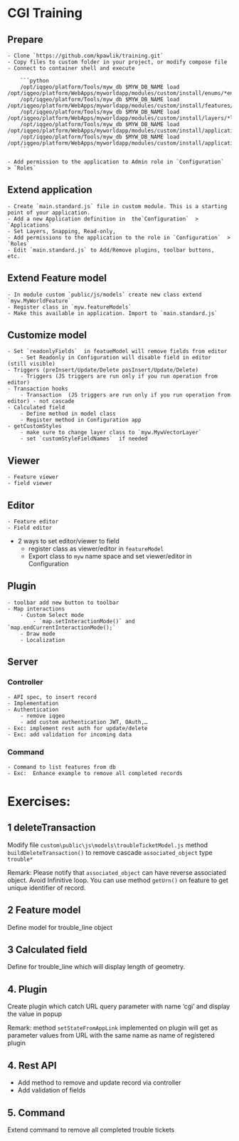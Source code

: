 # CGI Training

## Prepare
    - Clone `https://github.com/kpawlik/training.git`
    - Copy files to custom folder in your project, or modify compose file
    - Connect to container shell and execute
        
        ```python
        /opt/iqgeo/platform/Tools/myw_db $MYW_DB_NAME load /opt/iqgeo/platform/WebApps/myworldapp/modules/custom/install/enums/*enum
        /opt/iqgeo/platform/Tools/myw_db $MYW_DB_NAME load /opt/iqgeo/platform/WebApps/myworldapp/modules/custom/install/features/*def
        /opt/iqgeo/platform/Tools/myw_db $MYW_DB_NAME load /opt/iqgeo/platform/WebApps/myworldapp/modules/custom/install/layers/*layer
        /opt/iqgeo/platform/Tools/myw_db $MYW_DB_NAME load /opt/iqgeo/platform/WebApps/myworldapp/modules/custom/install/applications/*application
        /opt/iqgeo/platform/Tools/myw_db $MYW_DB_NAME load /opt/iqgeo/platform/WebApps/myworldapp/modules/custom/install/applications/water.application 
        ```
        
    - Add permission to the application to Admin role in `Configuration`  > `Roles`

## Extend application
    - Create `main.standard.js` file in custom module. This is a starting point of your application.
    - Add a new Application definition in  the`Configuration`  > `Applications`
    - Set Layers, Snapping, Read-only,
    - Add permissions to the application to the role in `Configuration`  > `Roles`
    - Edit `main.standard.js` to Add/Remove plugins, toolbar buttons,  etc.
    
## Extend Feature model
    - In module custom `public/js/models` create new class extend `myw.MyWorldFeature`
    - Register class in `myw.featureModels`
    - Make this available in application. Import to `main.standard.js`

## Customize model
    - Set `readonlyFields`  in featueModel will remove fields from editor
        - Set Readonly in Configuration will disable field in editor (still visible)
    - Triggers (preInsert/Update/Delete posInsert/Update/Delete)
        - Triggers (JS triggers are run only if you run operation from editor)
    - Transaction hooks
        - Transaction  (JS triggers are run only if you run operation from editor) - not cascade
    - Calculated field
        - Define method in model class
        - Register method in Configuration app
    - getCustomStyles
        - make sure to change layer class to `myw.MywVectorLayer`
        - set `customStyleFieldNames`  if needed

## Viewer
    - Feature viewer
    - field viewer
## Editor
    - Feature editor
    - Field editor
- 2 ways to set editor/viewer to field
    - register class as viewer/editor in `featureModel`
    - Export class to `myw` name space and set viewer/editor in Configuration
## Plugin
    - toolbar add new button to toolbar
    - Map interactions
        - Custom Select mode
            - `map.setInteractionMode()` and  `map.endCurrentInteractionMode();`
        - Draw mode
        - Localization

## Server

### Controller
    - API spec, to insert record
    - Implementation
    - Authentication
        - remove iqgeo
        - add custom authentication JWT, OAuth,…
    - Exc: implement rest auth for update/delete
    - Exc: add validation for incoming data

### Command
    - Command to list features from db
    - Exc:  Enhance example to remove all completed records

 

# Exercises:

## 1 deleteTransaction

Modify file `custom\public\js\models\troubleTicketModel.js` method `buildDeleteTransaction()`  to remove cascade `associated_object` type `trouble*`

Remark: Please notify that `associated_object` can have reverse associated object. Avoid Infinitive loop. You can use method `getUrn()` on feature to get unique identifier of record.

## 2 Feature model

Define model for trouble_line object

## 3 Calculated field

Define  for trouble_line which will display length of geometry.

## 4. Plugin

Create plugin which catch URL query parameter with name ‘cgi’ and display the value in popup

Remark: method `setStateFromAppLink` implemented on plugin will get as parameter values from URL  with the same name as name of registered plugin

## 4. Rest API

- Add method to remove and update record via controller
- Add validation of fields

## 5. Command

Extend command to remove all completed trouble tickets